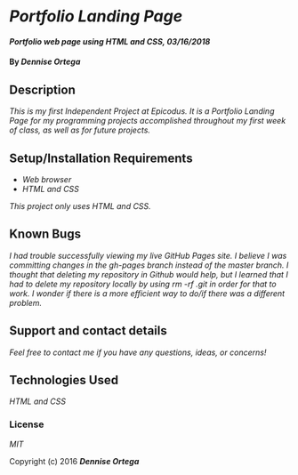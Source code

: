 # _Portfolio Landing Page_

#### _Portfolio web page using HTML and CSS, 03/16/2018_

#### By _**Dennise Ortega**_

## Description

_This is my first Independent Project at Epicodus. It is a Portfolio Landing Page for my programming projects accomplished throughout my first week of class, as well as for future projects._

## Setup/Installation Requirements

* _Web browser_
* _HTML and CSS_

_This project only uses HTML and CSS._

## Known Bugs

_I had trouble successfully viewing my live GitHub Pages site. I believe I was committing changes in the gh-pages branch instead of the master branch. I thought that  deleting my repository in Github would help, but I learned that I had to delete my repository locally by using rm -rf .git in order for that to work. I wonder if there is a more efficient way to do/if there was a different problem._

## Support and contact details

_Feel free to contact me if you have any questions, ideas, or concerns!_

## Technologies Used

_HTML and CSS_

### License

*MIT*

Copyright (c) 2016 **_Dennise Ortega_**
